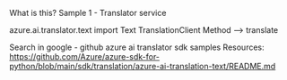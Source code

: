 What is this?
Sample 1 - Translator service

azure.ai.translator.text import Text TranslationClient Method --> translate

Search in google - github azure ai translator sdk samples Resources: https://github.com/Azure/azure-sdk-for-python/blob/main/sdk/translation/azure-ai-translation-text/README.md